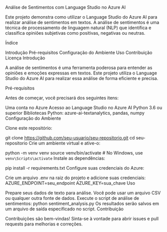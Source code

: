 Análise de Sentimentos com Language Studio no Azure AI

Este projeto demonstra como utilizar o Language Studio do Azure AI para realizar análise de sentimentos em textos. A análise de sentimentos é uma técnica de processamento de linguagem natural (NLP) que identifica e classifica opiniões subjetivas como positivas, negativas ou neutras.

Índice

Introdução
Pré-requisitos
Configuração do Ambiente
Uso
Contribuição
Licença
Introdução

A análise de sentimentos é uma ferramenta poderosa para entender as opiniões e emoções expressas em textos. Este projeto utiliza o Language Studio do Azure AI para realizar essa análise de forma eficiente e precisa.

Pré-requisitos

Antes de começar, você precisará dos seguintes itens:

Uma conta no Azure
Acesso ao Language Studio no Azure AI
Python 3.6 ou superior
Bibliotecas Python: azure-ai-textanalytics, pandas, numpy
Configuração do Ambiente

Clone este repositório:

git clone https://github.com/seu-usuario/seu-repositorio.git
cd seu-repositorio
Crie um ambiente virtual e ative-o:

python -m venv venv
source venv/bin/activate  # No Windows, use `venv\Scripts\activate`
Instale as dependências:

pip install -r requirements.txt
Configure suas credenciais do Azure:

Crie um arquivo .env na raiz do projeto e adicione suas credenciais:
AZURE_ENDPOINT=seu_endpoint
AZURE_KEY=sua_chave
Uso

Prepare seus dados de texto para análise. Você pode usar um arquivo CSV ou qualquer outra fonte de dados.
Execute o script de análise de sentimentos:
python sentiment_analysis.py
Os resultados serão salvos em um arquivo de saída especificado no script.
Contribuição

Contribuições são bem-vindas! Sinta-se à vontade para abrir issues e pull requests para melhorias e correções.
